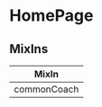 # HomePage

## MixIns

<!-- @vuese:HomePage:mixIns:start -->
|MixIn|
|---|
|commonCoach|

<!-- @vuese:HomePage:mixIns:end -->
